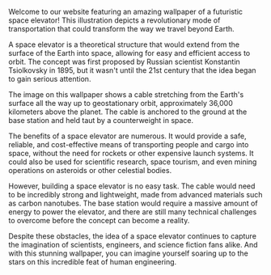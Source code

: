 <!--
Write me content for website with wallpaper "An illustration of a futuristic space elevator, with a cable stretching from Earth into orbit."
-->

<!--font:Open Sans-->

Welcome to our website featuring an amazing wallpaper of a futuristic space elevator! This illustration depicts a revolutionary mode of transportation that could transform the way we travel beyond Earth.

A space elevator is a theoretical structure that would extend from the surface of the Earth into space, allowing for easy and efficient access to orbit. The concept was first proposed by Russian scientist Konstantin Tsiolkovsky in 1895, but it wasn't until the 21st century that the idea began to gain serious attention.

The image on this wallpaper shows a cable stretching from the Earth's surface all the way up to geostationary orbit, approximately 36,000 kilometers above the planet. The cable is anchored to the ground at the base station and held taut by a counterweight in space.

The benefits of a space elevator are numerous. It would provide a safe, reliable, and cost-effective means of transporting people and cargo into space, without the need for rockets or other expensive launch systems. It could also be used for scientific research, space tourism, and even mining operations on asteroids or other celestial bodies.

However, building a space elevator is no easy task. The cable would need to be incredibly strong and lightweight, made from advanced materials such as carbon nanotubes. The base station would require a massive amount of energy to power the elevator, and there are still many technical challenges to overcome before the concept can become a reality.

Despite these obstacles, the idea of a space elevator continues to capture the imagination of scientists, engineers, and science fiction fans alike. And with this stunning wallpaper, you can imagine yourself soaring up to the stars on this incredible feat of human engineering.
